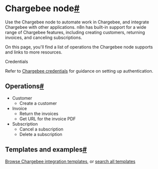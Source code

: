 [](https://github.com/n8n-io/n8n-docs/edit/main/docs/integrations/builtin/app-nodes/n8n-nodes-base.chargebee.md "Edit this page")

# Chargebee node[#](#chargebee-node "Permanent link")

Use the Chargebee node to automate work in Chargebee, and integrate Chargebee with other applications. n8n has built-in support for a wide range of Chargebee features, including creating customers, returning invoices, and canceling subscriptions.

On this page, you'll find a list of operations the Chargebee node supports and links to more resources.

Credentials

Refer to [Chargebee credentials](../../credentials/chargebee/) for guidance on setting up authentication.

## Operations[#](#operations "Permanent link")

*   Customer
    *   Create a customer
*   Invoice
    *   Return the invoices
    *   Get URL for the invoice PDF
*   Subscription
    *   Cancel a subscription
    *   Delete a subscription

## Templates and examples[#](#templates-and-examples "Permanent link")

[Browse Chargebee integration templates](https://n8n.io/integrations/chargebee/), or [search all templates](https://n8n.io/workflows/)